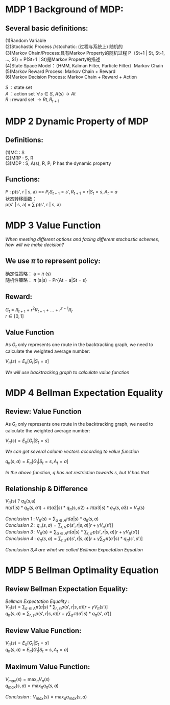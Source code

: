 # MDP 1 Background of MDP:

## Several basic definitions:

(1)Random Variable  
(2)Stochastic Process  //stochatic: (过程与系统上) 随机的  
(3)Markov Chain/Process:具有Markov Property的随机过程  P（St+1 | St, St-1, ..., S1) = P(St+1 | St)是Markov Property的描述   
(4)State Space Model：（HMM, Kalman Filter, Particle Filter）Markov Chain  
(5)Markov Reward Process: Markov Chain + Reward  
(6)Markov Decision Process: Markov Chain + Reward + Action  

*S* ：state set  
*A* ：action set $\forall s \in S$, $A(s) \longrightarrow At$  
*R* : reward set $\longrightarrow Rt, R_{t+1}$


# MDP 2 Dynamic Property of MDP

## Definitions:

(1)MC : S  
(2)MRP : S, R  
(3)MDP : S, A(s), R, P; P has the dynamic property  

## Functions:  
                        
*P* : p(s', r | s, a) == $P_{r}{{S_{t+1} = s', R_{t+1} = r|S_{t} = s, A_{t}} = a}$  
状态转移函数：  
p(s' | s, a) = $\sum$ p(s', r | s, a)  


# MDP 3 Value Function

*When meeting different options and facing different stochastic schemes, how will we make decision?*  

## We use $\pi$ to represent policy:  
确定性策略： a = $\pi$ (s)  
随机性策略： $\pi$ (a|s) = Pr{At = a|St = s}  

## Reward:  
$G_{t}$ = $R_{t+1}$ + $r^{2}R_{t+1}$ + ... + $r^{r-1}R_{r}$  
${r\in [0,1]}$

## **Value Function**  

As $G_{t}$ only represents one route in the backtracking graph, we need to calculate the weighted average number:  

$V_{\pi}(s) = E_{\pi} [G_{t}|S_{t} = s]$  

*We will use backtracking graph to calculate value function*  


# MDP 4 Bellman Expectation Equality  

## **Review: Value Function**  

As $G_{t}$ only represents one route in the backtracking graph, we need to calculate the weighted average number:  

$V_{\pi}(s) = E_{\pi} [G_{t}|S_{t} = s]$  

*We can get several column vectors according to value function*  

$q_{\pi}(s,a) = E_{\pi} [G_{t}|S_{t} = s, A_{t} = a]$

*In the above function, q has not restriction towards s, but V has that*  

## Relationship & Difference  

$V_{\pi}$(s) ? $q_{\pi}$(s,a)  
$\pi(a1|s) * q_{\pi}(s,a1)$ + $\pi(a2|s) * q_{\pi}(s,a2)$ + $\pi(a3|s) * q_{\pi}(s,a3)$ = $V_{\pi}$(s)  

*Conclusion 1* : $V_{\pi}(s) = \sum_{{a\in A}} \pi(a|s) * q_{\pi}(s,a)$  
*Conclusion 2* : $q_{\pi}(s,a) = \sum_{{r,s'}} p(s', r|s, a) [r+\gamma V_{\pi}(s')]$  
*Conclusion 3* : $V_{\pi}(s) = \sum_{{a\in A}} \pi(a|s) * \sum_{{r,s'}} p(s', r|s, a) [r+\gamma V_{\pi}(s')]$  
*Conclusion 4* : $q_{\pi}(s,a) = \sum_{{r,s'}} p(s', r|s, a) [r+\gamma\sum_{{a'}} \pi(a'|s) * q_{\pi}(s',a')]$

*Conclusion 3,4 are what we called Bellman Expectation Equation*  

# MDP 5 Bellman Optimality Equation 

## Review Bellman Expectation Equality:  
*Bellman Expectation Equality* :  
$V_{\pi}(s) = \sum_{{a\in A}} \pi(a|s) * \sum_{{r,s'}} p(s', r|s, a) [r+\gamma V_{\pi}(s')]$  
$q_{\pi}(s,a) = \sum_{{r,s'}} p(s', r|s, a) [r+\gamma\sum_{{a'}} \pi(a'|s) * q_{\pi}(s',a')]$  

## Review Value Function:  
$V_{\pi}(s) = E_{\pi} [G_{t}|S_{t} = s]$  
$q_{\pi}(s,a) = E_{\pi} [G_{t}|S_{t} = s, A_{t} = a]$  

## Maximum Value Function: 
$V_{max}(s) = \max_{\pi}V_{\pi}(s)$  
$q_{max}(s,a) = \max_{\pi}q_{\pi}(s,a)$  

*Conclusion* : $V_{max}(s) = \max_{a} q_{max}(s,a)$

























